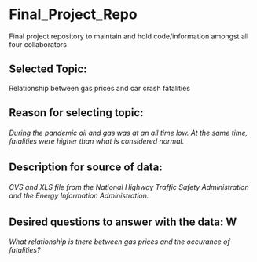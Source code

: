 # Final_Project_Repo
Final project repository to maintain and hold code/information amongst all four collaborators 

## Selected Topic: 
Relationship between gas prices and car crash fatalities


## Reason for selecting topic: 
###### During the pandemic oil and gas was at an all time low. At the same time, fatalities were higher than what is considered normal.


## Description for source of data: 
###### CVS and XLS file from the National Highway Traffic Safety Administration and the Energy Information Administration.




## Desired questions to answer with the data: W
###### What relationship is there between gas prices and the occurance of fatalities?
